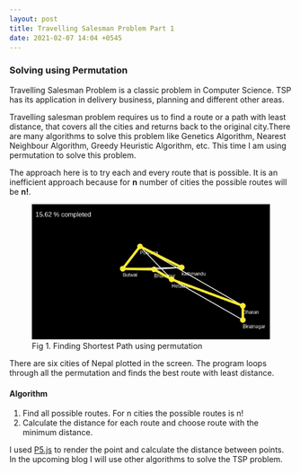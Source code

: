 ```yaml
---
layout: post
title: Travelling Salesman Problem Part 1
date: 2021-02-07 14:04 +0545
---
```

### Solving using Permutation
Travelling Salesman Problem is a classic problem in Computer Science. TSP has its application in delivery business, planning and different other areas. 

Travelling salesman problem requires us to find a route or a path with least distance, that covers all the  cities and returns back to the original city.There are many algorithms to solve this problem like Genetics Algorithm, Nearest Neighbour Algorithm, Greedy Heuristic Algorithm, etc. This time I am using permutation to solve this problem. 

The approach here is to try each and every route that is possible. It is an inefficient approach because for **n** number of cities the possible routes will be **n!**.   
<figure>
<img src="/assets/img/cities.gif">
<figcaption>Fig 1. Finding Shortest Path using permutation</figcaption>
</figure>

There are six cities of Nepal plotted in the screen. The program loops through all the permutation and finds the best route with least distance.
#### Algorithm
1. Find all possible routes. For n cities the possible routes is n!
2. Calculate the distance for each route and choose route with the minimum distance.

I used <a href="https://p5js.org/">P5.js</a> to render the point and calculate the distance between points. In the upcoming blog I will use other algorithms to solve the TSP problem. 
```


```
 
